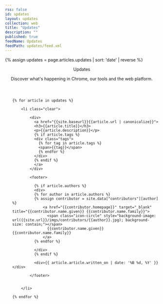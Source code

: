 ```yaml
---
rss: false
id: updates
layout: updates
collection: web
title: "Updates"
description: ""
published: true
feedName: Updates
feedPath: updates/feed.xml
---
```


{% assign updates = page.articles.updates | sort: 'date' | reverse  %}

<header class="tools-header updates-header">
  <div class="container">
    <p class="headliner">Updates</p>
    <div class="desc">Discover what's happening in Chrome, our tools and the web platform.</div>
  </div>
</header>

<div class="updates-list">
  <ul class="container">

    {% for article in updates %}

        <li class="clear">

            <div>
              <a href="{{site.baseurl}}{{article.url | canonicalize}}">
              <h3>{{article.title}}</h3>
              <p>{{article.description}}</p>
              {% if article.tags %}
              <div class="tags">
                {% for tag in article.tags %}
                <span>{{tag}}</span>
                {% endfor %}
              </div>
              {% endif %}
              </a>
            </div>

            <footer>

              {% if article.authors %}
              <div>
              {% for author in article.authors %}
              {% assign contributor = site.data["contributors"][author] %}
                  <a href="{{contributor.homepage}}" target="_blank" title="{{contributor.name.given}} {{contributor.name.family}}">
                    <span class="icon-circle" style="background-image: url({{site.url}}/imgs/contributors/{{author}}.jpg); background-size: contain;"></span>
                    {{contributor.name.given}} {{contributor.name.family}}
                  </a>
              {% endfor %}

              </div>
              {% endif %}

              <div>{{ article.article.written_on | date: '%B %d, %Y' }}</div>

            </footer>

          
        </li>

    {% endfor %}

  </ul>
</div>
